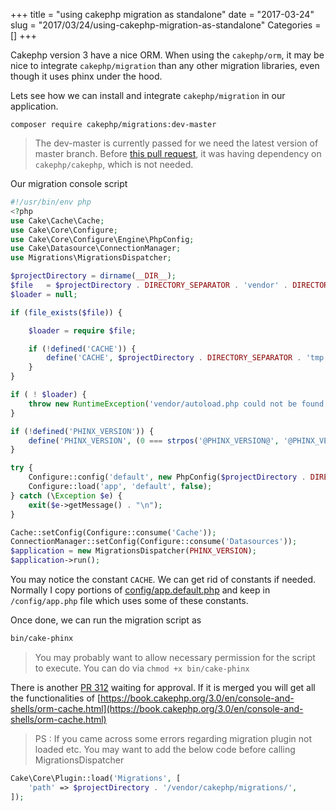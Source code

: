 +++
title = "using cakephp migration as standalone"
date = "2017-03-24"
slug = "2017/03/24/using-cakephp-migration-as-standalone"
Categories = []
+++

Cakephp version 3 have a nice ORM. When using the `cakephp/orm`,
it may be nice to integrate `cakephp/migration` than any other migration
libraries, even though it uses phinx under the hood.

Lets see how we can install and integrate `cakephp/migration` in our application.

```
composer require cakephp/migrations:dev-master
```

> The dev-master is currently passed for we need the latest version of master branch.
Before [this pull request](https://github.com/cakephp/migrations/pull/308), it was
having dependency on `cakephp/cakephp`, which is not needed.

Our migration console script

```php
#!/usr/bin/env php
<?php
use Cake\Cache\Cache;
use Cake\Core\Configure;
use Cake\Core\Configure\Engine\PhpConfig;
use Cake\Datasource\ConnectionManager;
use Migrations\MigrationsDispatcher;

$projectDirectory = dirname(__DIR__);
$file   = $projectDirectory . DIRECTORY_SEPARATOR . 'vendor' . DIRECTORY_SEPARATOR . 'autoload.php';
$loader = null;

if (file_exists($file)) {

    $loader = require $file;

    if (!defined('CACHE')) {
        define('CACHE', $projectDirectory . DIRECTORY_SEPARATOR . 'tmp' . DIRECTORY_SEPARATOR . 'cache' . DIRECTORY_SEPARATOR);
    }
}

if ( ! $loader) {
    throw new RuntimeException('vendor/autoload.php could not be found. Did you run `composer install`?');
}

if (!defined('PHINX_VERSION')) {
    define('PHINX_VERSION', (0 === strpos('@PHINX_VERSION@', '@PHINX_VERSION')) ? '0.6.6' : '@PHINX_VERSION@');
}

try {
    Configure::config('default', new PhpConfig($projectDirectory . DIRECTORY_SEPARATOR . 'config' . DIRECTORY_SEPARATOR) );
    Configure::load('app', 'default', false);
} catch (\Exception $e) {
    exit($e->getMessage() . "\n");
}

Cache::setConfig(Configure::consume('Cache'));
ConnectionManager::setConfig(Configure::consume('Datasources'));
$application = new MigrationsDispatcher(PHINX_VERSION);
$application->run();
```

You may notice the constant `CACHE`. We can get rid of
constants if needed. Normally I copy portions of  [config/app.default.php](https://github.com/cakephp/app/blob/fa4ff8c9784abec3c306e0210ce79afe11ba21b5/config/app.default.php#L220-L283) and keep in `/config/app.php` file which uses some of these constants.

Once done, we can run the migration script as

```bash
bin/cake-phinx
```

> You may probably want to allow necessary permission for the script
to execute. You can do via `chmod +x bin/cake-phinx`

There is another [PR 312](https://github.com/cakephp/migrations/pull/312) waiting for approval. If it is merged you will get all the functionalities of  [https://book.cakephp.org/3.0/en/console-and-shells/orm-cache.html](https://book.cakephp.org/3.0/en/console-and-shells/orm-cache.html)


> PS : If you came across some errors regarding migration plugin not loaded etc.
You may want to add the below code before calling MigrationsDispatcher

```php
Cake\Core\Plugin::load('Migrations', [
    'path' => $projectDirectory . '/vendor/cakephp/migrations/',
]);
```
